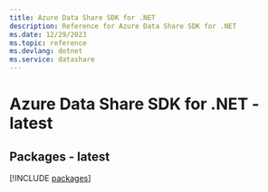 ```yaml
---
title: Azure Data Share SDK for .NET
description: Reference for Azure Data Share SDK for .NET
ms.date: 12/29/2023
ms.topic: reference
ms.devlang: dotnet
ms.service: datashare
---
```

# Azure Data Share SDK for .NET - latest
## Packages - latest
[!INCLUDE [packages](data-share-index.md)]